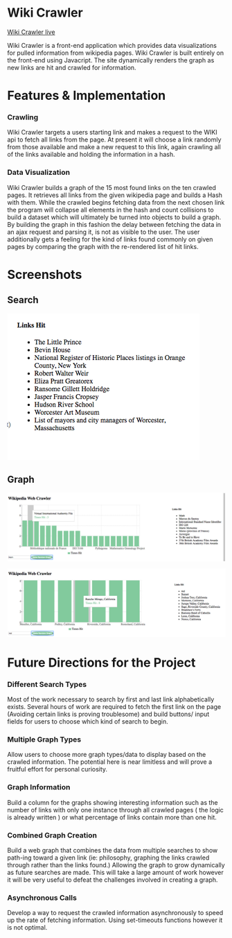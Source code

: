 # Wiki Crawler


[Wiki Crawler live][github]

[github]: https://https://github.com/Mordecailloyd/crawler



Wiki Crawler is a front-end application which provides data visualizations for pulled information from wikipedia pages. Wiki Crawler is built entirely on the front-end using Javacript. The site dynamically renders the graph as new links are hit and crawled for information.




# Features & Implementation


### Crawling

Wiki Crawler targets a users starting link and makes a request to the WIKI api to fetch all links from the page. At present it will choose a link randomly from those available and make a new request to this link, again crawling all of the links available and holding the information in a hash.



### Data Visualization

Wiki Crawler builds a graph of the 15 most found links on the ten crawled pages. It retrieves all links from the given wikipedia page and builds a Hash with them. While the crawled begins fetching data from the next chosen link the program will collapse all elements in the hash and count collisions to build a dataset which will ultimately be turned into objects to build a graph. By building the graph in this fashion the delay between fetching the data in an ajax request and parsing it, is not as visible to the user. The user additionally gets a feeling for the kind of links found commonly on given pages by comparing the graph with the re-rendered list of hit links.



# Screenshots

## Search

![results screenshot](https://github.com/Mordecailloyd/crawler/blob/master/images/image4.png)

## Graph

![product screenshot](https://github.com/Mordecailloyd/crawler/blob/master/images/image3.png)

![product screenshot](https://github.com/Mordecailloyd/crawler/blob/master/images/image2.png)

# Future Directions for the Project

### Different Search Types

Most of the work necessary to search by first and last link alphabetically exists. Several hours of work are required to fetch the first link on the page (Avoiding certain links is proving troublesome) and build buttons/ input fields for users to choose which kind of search to begin.

### Multiple Graph Types

Allow users to choose more graph types/data to display based on the crawled information. The potential  here is near limitless and will prove a fruitful effort for personal curiosity.

### Graph Information

Build a column for the graphs showing interesting information such as the number of links with only one instance through all crawled pages ( the logic is already written ) or what percentage of links contain more than one hit.

### Combined Graph Creation

Build a web graph that combines the data from multiple searches to show path-ing toward a given link (ie: philosophy, graphing the links crawled through rather than the links found.) Allowing the graph to grow dynamically as future searches are made. This will take a large amount of work however it will be very useful to defeat the challenges involved in creating a graph.

###  Asynchronous Calls

Develop a way to request the crawled information asynchronously to speed up the rate of fetching information. Using set-timeouts functions however it is not optimal.
